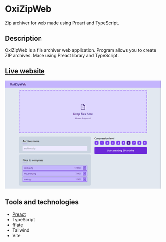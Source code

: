 # OxiZipWeb
Zip archiver for web made using Preact and TypeScript.

## Description
OxiZipWeb is a file archiver web application. Program allows you to create ZIP archives. Made using Preact library and TypeScript.

## [Live website](https://karolstawowski.github.io/OxiZipWeb/)
<img src="media/preview.png">

## Tools and technologies

- <a href="https://preactjs.com/" target="_blank">Preact</a>
- TypeScript
- <a href="https://www.npmjs.com/package/fflate" target="_blank">fflate</a>
- Tailwind
- Vite
